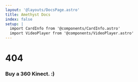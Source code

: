```yaml
---
layout: '@layouts/DocsPage.astro'
title: Amethyst Docs
index: false
setup: | 
  import CardInfo from '@components/CardInfo.astro'
  import VideoPlayer from '@components/VideoPlayer.astro'
---
```

# 404

<VideoPlayer src="/shared/firmware-updating.mp4" />

### Buy a 360 Kinect. :)